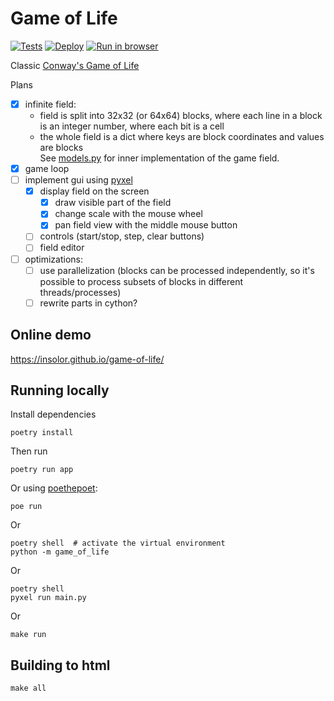 # Game of Life

[![Tests](https://github.com/insolor/game-of-life/actions/workflows/pytest.yml/badge.svg)](https://github.com/insolor/game-of-life/actions/workflows/pytest.yml)
[![Deploy](https://github.com/insolor/game-of-life/actions/workflows/deploy.yml/badge.svg)](https://github.com/insolor/game-of-life/actions/workflows/deploy.yml)
[![Run in browser](https://img.shields.io/badge/Demo-run-blue)](https://insolor.github.io/game-of-life/)

Classic [Conway's Game of Life](https://en.wikipedia.org/wiki/Conway%27s_Game_of_Life)

Plans

- [x] infinite field:
  - field is split into 32x32 (or 64x64) blocks, where each line in a block is an integer number, where each bit is a cell
  - the whole field is a dict where keys are block coordinates and values are blocks  
    See [models.py](game_of_life/models.py) for inner implementation of the game field.
- [x] game loop
- [ ] implement gui using [pyxel](https://github.com/kitao/pyxel)
  - [x] display field on the screen
    - [x] draw visible part of the field
    - [x] change scale with the mouse wheel
    - [x] pan field view with the middle mouse button
  - [ ] controls (start/stop, step, clear buttons)
  - [ ] field editor
- [ ] optimizations:
  - [ ] use parallelization (blocks can be processed independently, so it's possible to process subsets of blocks in different threads/processes)
  - [ ] rewrite parts in cython?

## Online demo

<https://insolor.github.io/game-of-life/>

## Running locally

Install dependencies

```shell
poetry install
```

Then run

```shell
poetry run app
```

Or using [poethepoet](https://github.com/nat-n/poethepoet):

```shell
poe run
```

Or

```shell
poetry shell  # activate the virtual environment
python -m game_of_life
```

Or

```shell
poetry shell
pyxel run main.py
```

Or

```shell
make run
```

## Building to html

```shell
make all
```
